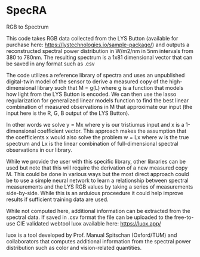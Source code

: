 # SpecRA
RGB to Spectrum

This code takes RGB data collected from the LYS Button (available for purchase here: https://lystechnologies.io/sample-package/) and outputs a reconstructed spectral power distribution in W/m2/nm in 5nm intervals from 380 to 780nm. The resulting spectrum is a 1x81 dimensional vector that can be saved in any format such as .csv

The code utilizes a reference library of spectra and uses an unpublished digital-twin model of the sensor to derive a measured copy of the high-dimensional library such that M = g(L) where g is a function that models how light from the LYS Button is encoded.  We can then use the lasso regularization for generalized linear models function to find the best linear combination of measured observations in M that approximate our input (the input here is the R, G, B output of the LYS Button).

In other words we solve y = Mx where y is our tristiumus input and x is a 1-dimensional coefficient vector. This approach makes the assumption that the coefficients x would also solve the problem w = Lx where w is the true spectrum and Lx is the linear combination of full-dimensional spectral observations in our library.

While we provide the user with this specific library, other libraries can be used but note that this will require the derivation of a new measured copy M. This could be done in various ways but the most direct approach could be to use a simple neural network to learn a relationship between spectral measurements and the LYS RGB values by taking a series of measurements side-by-side. While this is an arduious proceedure it could help improve results if sufficient training data are used.

While not computed here, additional information can be extracted from the spectral data. If saved in .csv format the file can be uploaded to the free-to-use CIE validated webtool luox available here: https://luox.app/

luox is a tool developed by Prof. Manual Spitschan (Oxford/TUM) and collaborators that computes additional information from the spectral power distribution such as color and vision-related quantities.
